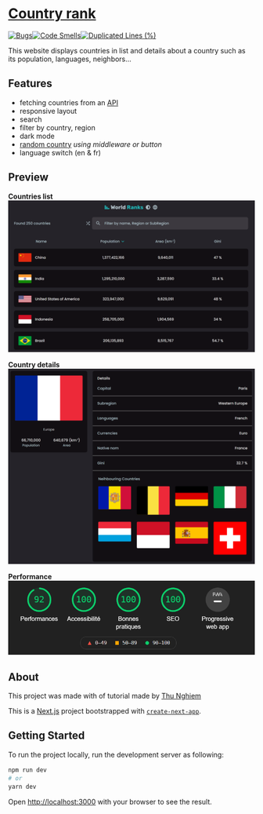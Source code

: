 # [Country rank](https://country-rank.bastiendmt.vercel.app/)

[![Bugs](https://sonarcloud.io/api/project_badges/measure?project=bastiendmt_country-rank&metric=bugs)](https://sonarcloud.io/summary/new_code?id=bastiendmt_country-rank)[![Code Smells](https://sonarcloud.io/api/project_badges/measure?project=bastiendmt_country-rank&metric=code_smells)](https://sonarcloud.io/summary/new_code?id=bastiendmt_country-rank)[![Duplicated Lines (%)](https://sonarcloud.io/api/project_badges/measure?project=bastiendmt_country-rank&metric=duplicated_lines_density)](https://sonarcloud.io/summary/new_code?id=bastiendmt_country-rank)

This website displays countries in list and details about a country such as its population, languages, neighbors...

## Features

- fetching countries from an [API](https://restcountries.com)
- responsive layout
- search
- filter by country, region
- dark mode
- [random country](https://country-rank.bastiendmt.vercel.app/country/random) _using middleware or button_
- language switch (en & fr)

## Preview

**Countries list**
![Countries list](/preview/list.png)

**Country details**
![Country detail](/preview/country-info.png)

**Performance**
![Performance](/preview/performances.png)

## About

This project was made with of tutorial made by [Thu Nghiem](https://github.com/nghiemthu)

This is a [Next.js](https://nextjs.org/) project bootstrapped with [`create-next-app`](https://github.com/vercel/next.js/tree/canary/packages/create-next-app).

## Getting Started

To run the project locally, run the development server as following:

```bash
npm run dev
# or
yarn dev
```

Open [http://localhost:3000](http://localhost:3000) with your browser to see the result.
